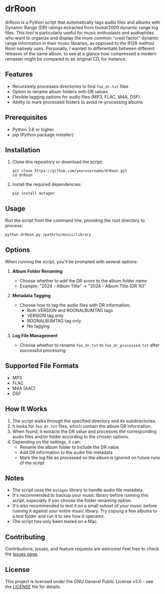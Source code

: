 # drRoon

drRoon is a Python script that automatically tags audio files and albums with Dynamic Range (DR) ratings extracted from foobar2000 dynamic range log files. This tool is particularly useful for music enthusiasts and audiophiles who want to organize and display the more common "crest factor" dynamic range information in their music libraries, as opposed to the R128 method Roon natively uses.  Personally, I wanted to differentiate between different releases of the same album, to see at a glance how compressed a modern remaster might be compared to an original CD, for instance.

## Features

- Recursively processes directories to find `foo_dr.txt` files
- Option to rename album folders with DR values
- Flexible tagging options for audio files (MP3, FLAC, M4A, DSF)
- Ability to mark processed folders to avoid re-processing albums

## Prerequisites

- Python 3.6 or higher
- pip (Python package installer)

## Installation

1. Clone this repository or download the script:
   ```
   git clone https://github.com/yourusername/drRoon.git
   cd drRoon
   ```

2. Install the required dependencies:
   ```
   pip install mutagen
   ```

## Usage

Run the script from the command line, providing the root directory to process:

```
python drRoon.py /path/to/music/library
```

## Options

When running the script, you'll be prompted with several options:

1. **Album Folder Renaming**
   - Choose whether to add the DR score to the album folder name
   - Example: "2024 - Album Title" → "2024 - Album Title (DR 10)"

2. **Metadata Tagging**
   - Choose how to tag the audio files with DR information:
     - Both VERSION and ROONALBUMTAG tags
     - VERSION tag only
     - ROONALBUMTAG tag only
     - No tagging

3. **Log File Management**
   - Choose whether to rename `foo_dr.txt` to `foo_dr_processed.txt` after successful processing

## Supported File Formats

- MP3
- FLAC
- M4A (AAC)
- DSF

## How It Works

1. The script walks through the specified directory and its subdirectories.
2. It looks for `foo_dr.txt` files, which contain the album DR information.
3. When found, it extracts the DR value and processes the corresponding audio files and/or folder according to the chosen options.
4. Depending on the settings, it can:
   - Rename the album folder to include the DR value
   - Add DR information to the audio file metadata
   - Mark the log file as processed so the album is ignored on future runs of the script

## Notes

- The script uses the `mutagen` library to handle audio file metadata.
- It's recommended to backup your music library before running this script, especially if you choose the folder renaming option.
- It's also recommended to test it on a small subset of your music before running it against your entire music library.  Try copung a few albums to a test folder and run it to see how it operates.
- The script has only been tested on a Mac.

## Contributing

Contributions, issues, and feature requests are welcome! Feel free to check the [issues page](https://github.com/xportz/drRoon/issues).

## License

This project is licensed under the GNU General Public License v3.0 - see the [LICENSE](LICENSE) file for details.
